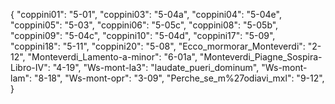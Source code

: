 {
"coppini01": "5-01",
"coppini03": "5-04a",
"coppini04": "5-04e",
"coppini05": "5-03",
"coppini06": "5-05c",
"coppini08": "5-05b",
"coppini09": "5-04c",
"coppini10": "5-04d",
"coppini17": "5-09",
"coppini18": "5-11",
"coppini20": "5-08",
"Ecco_mormorar_Monteverdi": "2-12",
"Monteverdi_Lamento-a-minor": "6-01a",
"Monteverdi_Piagne_Sospira-Libro-IV": "4-19",
"Ws-mont-la3": "laudate_pueri_dominum",
"Ws-mont-lam": "8-18",
"Ws-mont-opr": "3-09",
"Perche_se_m%27odiavi_mxl": "9-12",
}
